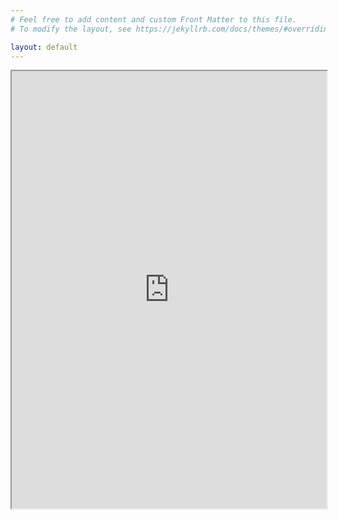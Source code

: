 ```yaml
---
# Feel free to add content and custom Front Matter to this file.
# To modify the layout, see https://jekyllrb.com/docs/themes/#overriding-theme-defaults

layout: default
---
```


<iframe src="https://ndennler.github.io/assets/docs/Nathaniel_Dennler_CV.pdf#navpanes=0&toolbar=0" width="100%" height="700vh"></iframe>
